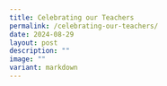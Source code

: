 ```yaml
---
title: Celebrating our Teachers
permalink: /celebrating-our-teachers/
date: 2024-08-29
layout: post
description: ""
image: ""
variant: markdown
---
```

